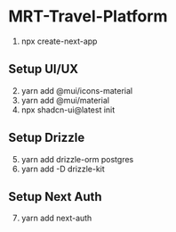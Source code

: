 # MRT-Travel-Platform

1. npx create-next-app

## Setup UI/UX
2. yarn add @mui/icons-material
3. yarn add @mui/material
4. npx shadcn-ui@latest init

## Setup Drizzle
5. yarn add drizzle-orm postgres
6. yarn add -D drizzle-kit

## Setup Next Auth
7. yarn add next-auth